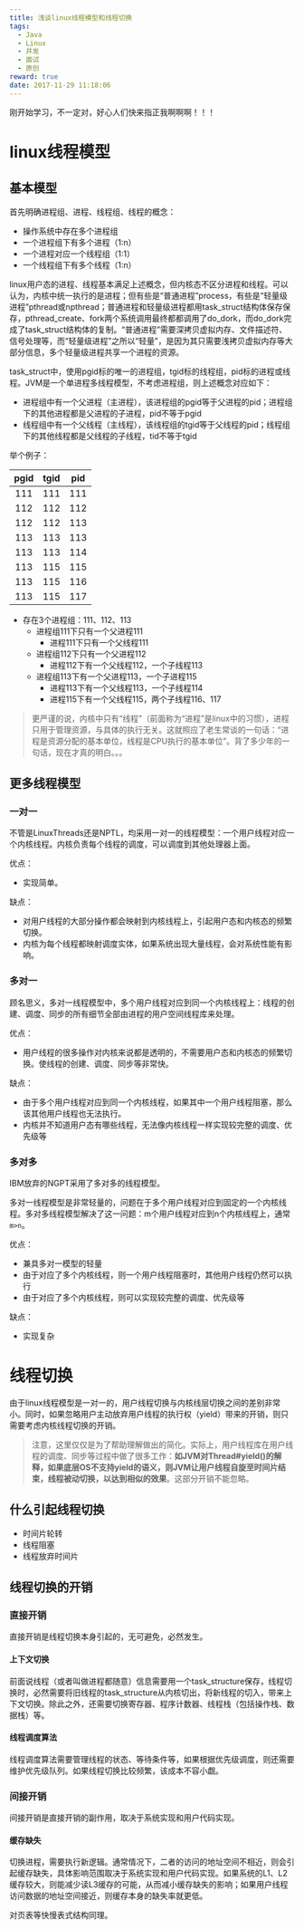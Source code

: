```yaml
---
title: 浅谈linux线程模型和线程切换
tags:
  - Java
  - Linux
  - 并发
  - 面试
  - 原创
reward: true
date: 2017-11-29 11:18:06
---
```


刚开始学习，不一定对，好心人们快来指正我啊啊啊！！！

<!--more-->

# linux线程模型

## 基本模型

首先明确进程组、进程、线程组、线程的概念：

* 操作系统中存在多个进程组
* 一个进程组下有多个进程（1:n）
* 一个进程对应一个线程组（1:1）
* 一个线程组下有多个线程（1:n）

linux用户态的进程、线程基本满足上述概念，但内核态不区分进程和线程。可以认为，内核中统一执行的是进程；但有些是“普通进程”process，有些是“轻量级进程”pthread或npthread；普通进程和轻量级进程都用task_struct结构体保存保存，pthread_create、fork两个系统调用最终都都调用了do_dork，而do_dork完成了task_struct结构体的复制。“普通进程”需要深拷贝虚拟内存、文件描述符、信号处理等，而“轻量级进程”之所以“轻量”，是因为其只需要浅拷贝虚拟内存等大部分信息，多个轻量级进程共享一个进程的资源。

task_struct中，使用pgid标的唯一的进程组，tgid标的线程组，pid标的进程或线程。JVM是一个单进程多线程模型，不考虑进程组，则上述概念对应如下：

* 进程组中有一个父进程（主进程），该进程组的pgid等于父进程的pid；进程组下的其他进程都是父进程的子进程，pid不等于pgid
* 线程组中有一个父线程（主线程），该线程组的tgid等于父线程的pid；线程组下的其他线程都是父线程的子线程，tid不等于tgid

举个例子：

| pgid | tgid | pid |
| :--: | :--: | :-: |
| 111  | 111  | 111 |
| 112  | 112  | 112 |
| 112  | 112  | 113 |
| 113  | 113  | 113 |
| 113  | 113  | 114 |
| 113  | 115  | 115 |
| 113  | 115  | 116 |
| 113  | 115  | 117 |

* 存在3个进程组：111、112、113
    * 进程组111下只有一个父进程111
        * 进程111下只有一个父线程111
    * 进程组112下只有一个父进程112
        * 进程112下有一个父线程112，一个子线程113
    * 进程组113下有一个父进程113，一个子进程115
        * 进程113下有一个父线程113，一个子线程114
        * 进程115下有一个父线程115，两个子线程116、117

>更严谨的说，内核中只有“线程”（前面称为“进程”是linux中的习惯），进程只用于管理资源，与具体的执行无关。这就照应了老生常谈的一句话：“进程是资源分配的基本单位，线程是CPU执行的基本单位”。背了多少年的一句话，现在才真的明白。。。

## 更多线程模型

### 一对一

不管是LinuxThreads还是NPTL，均采用一对一的线程模型：一个用户线程对应一个内核线程。内核负责每个线程的调度，可以调度到其他处理器上面。

优点：

* 实现简单。

缺点：

* 对用户线程的大部分操作都会映射到内核线程上，引起用户态和内核态的频繁切换。
* 内核为每个线程都映射调度实体，如果系统出现大量线程，会对系统性能有影响。

### 多对一

顾名思义，多对一线程模型中，多个用户线程对应到同一个内核线程上：线程的创建、调度、同步的所有细节全部由进程的用户空间线程库来处理。

优点：

* 用户线程的很多操作对内核来说都是透明的，不需要用户态和内核态的频繁切换。使线程的创建、调度、同步等非常快。

缺点：

* 由于多个用户线程对应到同一个内核线程，如果其中一个用户线程阻塞，那么该其他用户线程也无法执行。
* 内核并不知道用户态有哪些线程，无法像内核线程一样实现较完整的调度、优先级等

### 多对多

IBM放弃的NGPT采用了多对多的线程模型。

多对一线程模型是非常轻量的，问题在于多个用户线程对应到固定的一个内核线程。多对多线程模型解决了这一问题：m个用户线程对应到n个内核线程上，通常`m>n`。

优点：

* 兼具多对一模型的轻量
* 由于对应了多个内核线程，则一个用户线程阻塞时，其他用户线程仍然可以执行
* 由于对应了多个内核线程，则可以实现较完整的调度、优先级等

缺点：

* 实现复杂

# 线程切换

由于linux线程模型是一对一的，用户线程切换与内核线层切换之间的差别非常小。同时，如果忽略用户主动放弃用户线程的执行权（yield）带来的开销，则只需要考虑内核线程切换的开销。

>注意，这里仅仅是为了帮助理解做出的简化。实际上，用户线程库在用户线程的调度、同步等过程中做了很多工作：**如JVM对Thread#yield()的解释，如果底层OS不支持yield的语义，则JVM让用户线程自旋至时间片结束，线程被动切换，以达到相似的效果**。这部分开销不能忽略。

## 什么引起线程切换

* 时间片轮转
* 线程阻塞
* 线程放弃时间片

## 线程切换的开销

### 直接开销

直接开销是线程切换本身引起的，无可避免，必然发生。

#### 上下文切换

前面说线程（或者叫做进程都随意）信息需要用一个task_structure保存，线程切换时，必然需要将旧线程的task_structure从内核切出，将新线程的切入，带来上下文切换。除此之外，还需要切换寄存器、程序计数器、线程栈（包括操作栈、数据栈）等。

#### 线程调度算法

线程调度算法需要管理线程的状态、等待条件等，如果根据优先级调度，则还需要维护优先级队列。如果线程切换比较频繁，该成本不容小觑。

### 间接开销

间接开销是直接开销的副作用，取决于系统实现和用户代码实现。

#### 缓存缺失

切换进程，需要执行新逻辑。通常情况下，二者的访问的地址空间不相近，则会引起缓存缺失，具体影响范围取决于系统实现和用户代码实现。如果系统的L1、L2缓存较大，则能减少读L3缓存的可能，从而减小缓存缺失的影响；如果用户线程访问数据的地址空间接近，则缓存本身的缺失率就更低。

对页表等快慢表式结构同理。
